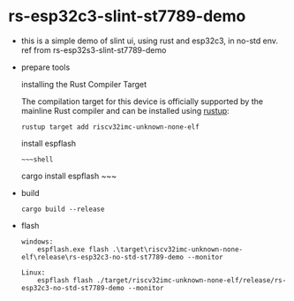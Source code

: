 # rs-esp32c3-slint-st7789-demo



- this is a simple demo of slint ui, using rust and esp32c3, in no-std env.
    ref from  rs-esp32s3-slint-st7789-demo

- prepare tools
	
  installing the Rust Compiler Target
	
  The compilation target for this device is officially supported by the mainline Rust compiler and can be installed using [rustup](https://rustup.rs/):

	```
	rustup target add riscv32imc-unknown-none-elf
	```
	
	install espflash
	
	  ~~~shell
	cargo install espflash
	  ~~~
	
- build

    ~~~shell
    cargo build --release
    ~~~
    
- flash
    ~~~shell
    windows:
        espflash.exe flash .\target\riscv32imc-unknown-none-elf\release\rs-esp32c3-no-std-st7789-demo --monitor
    
    Linux:
        espflash flash ./target/riscv32imc-unknown-none-elf/release/rs-esp32c3-no-std-st7789-demo --monitor
    ~~~